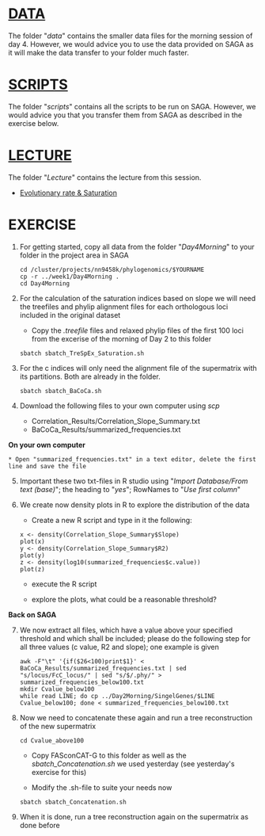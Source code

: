 # [DATA](data)
The folder "_data_" contains the smaller data files for the morning session of day 4. However, we would advice you to use the data provided on SAGA as it will make the data transfer to your folder much faster.

# [SCRIPTS](scripts)
The folder "_scripts_" contains all the scripts to be run on SAGA. However, we would advice you that you transfer them from SAGA as described in the exercise below.

# [LECTURE](Lecture)
The folder "_Lecture_" contains the lecture from this session.
* [Evolutionary rate & Saturation](https://github.com/ForBioPhylogenomics/tutorials/blob/main/week1_day4_morning/Lecture/Day4_01_EvolutionaryRateSaturation.pdf)

# EXERCISE
1. For getting started, copy all data from the folder "_Day4Morning_" to your folder in the project area in SAGA
	
	```
	cd /cluster/projects/nn9458k/phylogenomics/$YOURNAME
	cp -r ../week1/Day4Morning .
	cd Day4Morning
	```
	
2. For the calculation of the saturation indices based on slope we will need the treefiles and phylip alignment files for each orthologous loci included in the original dataset

	* Copy the _.treefile_ files and relaxed phylip files of the first 100 loci from the excerise of the morning of Day 2 to this folder
	
	```
	sbatch sbatch_TreSpEx_Saturation.sh
	```
	
3. For the c indices will only need the alignment file of the supermatrix with its partitions. Both are already in the folder.
	
	```
	sbatch sbatch_BaCoCa.sh
	```
	
4. Download the following files to your own computer using _scp_
	
	* Correlation_Results/Correlation_Slope_Summary.txt
	* BaCoCa_Results/summarized_frequencies.txt

**On your own computer**<br>

	* Open "summarized_frequencies.txt" in a text editor, delete the first line and save the file

5. Important these two txt-files in R studio using "_Import Database/From text (base)_"; the heading to "_yes_"; RowNames to "_Use first column_"

6. We create now density plots in R to explore the distribution of the data

	* Create a new R script and type in it the following:
	
	```
	x <- density(Correlation_Slope_Summary$Slope)
	plot(x)
	y <- density(Correlation_Slope_Summary$R2)
	plot(y)
	z <- density(log10(summarized_frequencies$c.value))
	plot(z)
	```
	
	* execute the R script
	
	* explore the plots, what could be a reasonable threshold?

**Back on SAGA**<br>

7. We now extract all files, which have a value above your specified threshold and which shall be included; please do the following step for all three values (c value, R2 and slope); one example is given 
	
	```
	awk -F"\t" '{if($26<100)print$1}' < BaCoCa_Results/summarized_frequencies.txt | sed "s/locus/FcC_locus/" | sed "s/$/.phy/" > summarized_frequencies_below100.txt
	mkdir Cvalue_below100
	while read LINE; do cp ../Day2Morning/SingelGenes/$LINE Cvalue_below100; done < summarized_frequencies_below100.txt
	```
	
8. Now we need to concatenate these again and run a tree reconstruction of the new supermatrix
	
	```
	cd Cvalue_above100
	```
	
	* Copy FASconCAT-G to this folder as well as the _sbatch_Concatenation.sh_ we used yesterday (see yesterday's exercise for this)
	 
	* Modify the .sh-file to suite your needs now
	
	```
	sbatch sbatch_Concatenation.sh
	```
	
9. When it is done, run a tree reconstruction again on the supermatrix as done before


